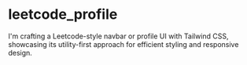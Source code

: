 # leetcode_profile
I'm crafting a Leetcode-style navbar or profile UI with Tailwind CSS, showcasing its utility-first approach for efficient styling and responsive design.
